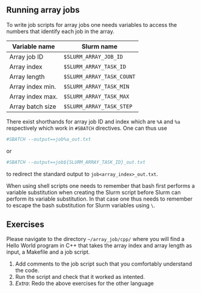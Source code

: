 Running array jobs
---

To write job scripts for array jobs one needs variables to access the numbers that identify each job in the array.

| Variable name | Slurm name |
| ------------- | ---------- |
| Array job ID | `$SLURM_ARRAY_JOB_ID` |
| Array index | `$SLURM_ARRAY_TASK_ID` |
| Array length | `$SLURM_ARRAY_TASK_COUNT` |
| Array index min. | `$SLURM_ARRAY_TASK_MIN` |
| Array index max. | `$SLURM_ARRAY_TASK_MAX` |
| Array batch size | `$SLURM_ARRAY_TASK_STEP` |

There exist shorthands for array job ID and index which are `%A` and `%a` respectively which work in `#SBATCH` directives. One can thus use

```bash
#SBATCH --output==job%a_out.txt
```

or

```bash
#SBATCH --output==job${SLURM_ARRAY_TASK_ID}_out.txt
```

to redirect the standard output to `job<array_index>_out.txt`.

When using shell scripts one needs to remember that bash first performs a variable substitution when creating the Slurm script before Slurm can perform its variable substitution.
In that case one thus needs to remember to escape the bash substitution for Slurm variables using `\`.

Exercises
---
Please navigate to the directory `~/array_job/cpp/` where you will find a Hello World program in C++ that takes the array index and array length as input, a Makefile and a job script.

1. Add comments to the job script such that you comfortably understand the code.
2. Run the script and check that it worked as intented.
3. *Extra*: Redo the above exercises for the other language
